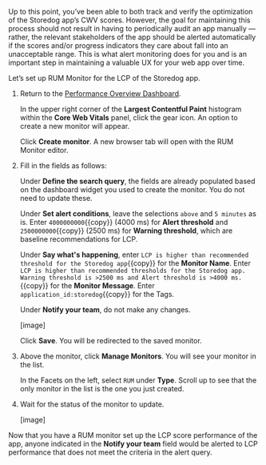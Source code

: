 Up to this point, you’ve been able to both track and verify the optimization of the Storedog app’s CWV scores. However, the goal for maintaining this process should not result in having to periodically audit an app manually –– rather, the relevant stakeholders of the app should be alerted automatically if the scores and/or progress indicators they care about fall into an unacceptable range. This is what alert monitoring does for you and is an important step in maintaining a valuable UX for your web app over time. 

Let’s set up RUM Monitor for the LCP of the Storedog app.

1. Return to the [Performance Overview Dashboard](link).

    In the upper right corner of the **Largest Contentful Paint** histogram within the **Core Web Vitals** panel, click the gear icon. An option to create a new monitor will appear. 
    
    Click **Create monitor**. A new browser tab will open with the RUM Monitor editor.

2. Fill in the fields as follows:

    Under **Define the search query**, the fields are already populated based on the dashboard widget you used to create the monitor. You do not need to update these.

    Under **Set alert conditions**, leave the selections `above` and `5 minutes` as is. Enter `4000000000`{{copy}} (4000 ms) for **Alert threshold** and `2500000000`{{copy}} (2500 ms) for **Warning threshold**, which are baseline recommendations for LCP.

    Under **Say what's happening**, enter `LCP is higher than recommended threshold for the Storedog app`{{copy}} for the **Monitor Name**. Enter `LCP is higher than recommended thresholds for the Storedog app. Warning threshold is >2500 ms and Alert threshold is >4000 ms.`{{copy}} for the **Monitor Message**. Enter `application_id:storedog`{{copy}} for the Tags.

    Under **Notify your team**, do not make any changes.

    [image]

    Click **Save**. You will be redirected to the saved monitor.

4. Above the monitor, click **Manage Monitors**. You will see your monitor in the list.

    In the Facets on the left, select `RUM` under **Type**. Scroll up to see that the only monitor in the list is the one you just created. 
    
5. Wait for the status of the monitor to update. 

    [image] 

Now that you have a RUM monitor set up the LCP score performance of the app, anyone indicated in the **Notify your team** field would be alerted to LCP performance that does not meet the criteria in the alert query.
